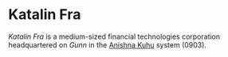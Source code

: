 # Katalin Fra

_Katalin Fra_ is a medium-sized financial technologies corporation headquartered on _Gunn_ in the [Anishna Kuhu](https://sectorswithoutnumber.com/sector/UdWhNiPN5UQmCmT9ahT3/system/opKSklCGhfFSgZUE9fVC) system (0903).
